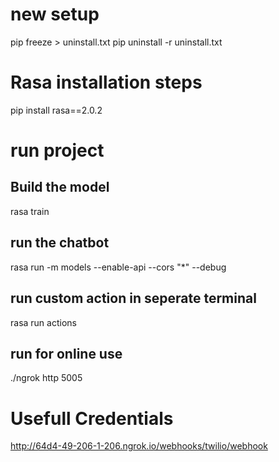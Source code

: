 # new setup
pip freeze > uninstall.txt
pip uninstall -r uninstall.txt

# Rasa installation steps
pip install rasa==2.0.2

# run project

## Build the model
rasa train

## run the chatbot 
rasa run -m models --enable-api --cors "*" --debug

## run custom action in seperate terminal 
rasa run actions

## run for online use
./ngrok http 5005

# Usefull Credentials

http://64d4-49-206-1-206.ngrok.io/webhooks/twilio/webhook


